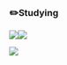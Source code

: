 ### ✏️Studying
 <img src="https://img.shields.io/badge/JavaScript-F7DF1E?style=flat&logo=javascript&logoColor=white"/><img src="https://img.shields.io/badge/Python-3776AB?style=flat&logo=python&logoColor=white"/>
 

<img src="https://github-readme-stats.vercel.app/api?username=Jangmyun&show_icons=true">

<!--
**Jangmyun/Jangmyun** is a ✨ _special_ ✨ repository because its `README.md` (this file) appears on your GitHub profile.

Here are some ideas to get you started:

- 🔭 I’m currently working on ...
- 🌱 I’m currently learning ...
- 👯 I’m looking to collaborate on ...
- 🤔 I’m looking for help with ...
- 💬 Ask me about ...
- 📫 How to reach me: ...
- 😄 Pronouns: ...
- ⚡ Fun fact: ...
-->
